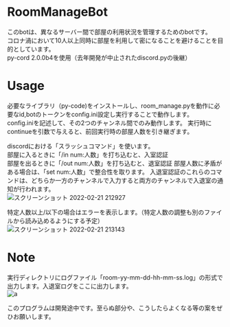 # RoomManageBot
このbotは、異なるサーバー間で部屋の利用状況を管理するためのbotです。  
コロナ渦において10人以上同時に部屋を利用して密になることを避けることを目的としています。  
py-cord 2.0.0b4を使用（去年開発が中止されたdiscord.pyの後継）  

# Usage
必要なライブラリ（py-code)をインストールし、room_manage.pyを動作に必要なid,botのトークンをconfig.ini設定し実行することで動作します。  
config.iniを記述して、その2つのチャンネル間でのみ動作します。
実行時にcontinueを引数で与えると、前回実行時の部屋人数を引き継ぎます。

discordにおける「スラッシュコマンド」を使います。  
部屋に入るときに「/in num:人数」を打ち込むと、入室認証  
部屋を出るときに「/out num:人数」を打ち込むと、退室認証
部屋人数に矛盾がある場合は、「set num:人数」で整合性を取ります。
入退室認証のこれらのコマンドは、どちらか一方のチャンネルで入力すると両方のチャンネルで入退室の通知が行われます。  
![スクリーンショット 2022-02-21 212927](https://user-images.githubusercontent.com/84169441/154955585-a3ba2edd-e0f5-4ac7-9af5-daf4a1d93ef0.png)  

特定人数以上/以下の場合はエラーを表示します。（特定人数の調整も別のファイルから読み込めるようにする予定）  
![スクリーンショット 2022-02-21 213143](https://user-images.githubusercontent.com/84169441/154955797-f8db6d5d-2284-4b7a-921a-f46da4d46f18.png)  
 
# Note
実行ディレクトリにログファイル「room-yy-mm-dd-hh-mm-ss.log」の形式で出力します。入退室ログをここに出力します。  
![a](https://user-images.githubusercontent.com/84169441/154956338-6c9e3289-a5f6-47c1-af4a-587504a146f8.png)  
 
このプログラムは開発途中です。至らぬ部分や、こうしたらよくなる等の案をぜひお願いします。  

